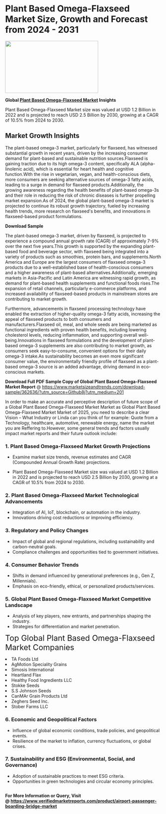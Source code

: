 <H1>Plant Based Omega-Flaxseed Market Size, Growth and Forecast from 2024 - 2031</H1><img class="aligncenter size-medium wp-image-584254" src="https://thirdeyenews.in/wp-content/uploads/2024/09/Global-Market-Research-300x168.jpeg" alt="" width="300" height="168" /><p><strong>Global&nbsp;<a href="https://www.marketsizeandtrends.com/download-sample/362636/?utm_source=Github8j?utm_medium=201">Plant Based Omega-Flaxseed Market</a> Insights</strong></p><p>Plant Based Omega-Flaxseed Market size was valued at USD 1.2 Billion in 2022 and is projected to reach USD 2.5 Billion by 2030, growing at a CAGR of 10.5% from 2024 to 2030.</p><p><h2>Market Growth Insights</h2> <p>The plant-based omega-3 market, particularly for flaxseed, has witnessed substantial growth in recent years, driven by the increasing consumer demand for plant-based and sustainable nutrition sources.Flaxseed is gaining traction due to its high omega-3 content, specifically ALA (alpha-linolenic acid), which is essential for heart health and cognitive function.With the rise in vegetarian, vegan, and health-conscious diets, more consumers are seeking alternative sources of omega-3 fatty acids, leading to a surge in demand for flaxseed products.Additionally, the growing awareness regarding the health benefits of plant-based omega-3s and their role in reducing the risk of chronic diseases is further propelling market expansion.As of 2024, the global plant-based omega-3 market is projected to continue its robust growth trajectory, fueled by increasing health trends, more research on flaxseed's benefits, and innovations in flaxseed-based product formulations.</p> <p><strong>Download Sample</strong></p> <p>The plant-based omega-3 market, driven by flaxseed, is projected to experience a compound annual growth rate (CAGR) of approximately 7-9% over the next five years.This growth is supported by the expanding plant-based food and beverage sector, with flaxseed being integrated into a variety of products such as smoothies, protein bars, and supplements.North America and Europe are the largest consumers of flaxseed omega-3 products due to a well-established base of health-conscious consumers and a higher awareness of plant-based alternatives.Additionally, emerging markets in Asia-Pacific and Latin America are witnessing rapid growth, as demand for plant-based health supplements and functional foods rises.The expansion of retail channels, particularly e-commerce platforms, and increased availability of flaxseed-based products in mainstream stores are contributing to market growth.<p>Furthermore, advancements in flaxseed processing technology have enabled the extraction of higher-quality omega-3 fatty acids, increasing the appeal of flaxseed products to both consumers and manufacturers.Flaxseed oil, meal, and whole seeds are being marketed as functional ingredients with proven health benefits, including lowering cholesterol levels, reducing inflammation, and supporting overall well-being.Innovations in flaxseed formulations and the development of plant-based omega-3 supplements are also contributing to market growth, as consumers seek easy-to-consume, convenient options for their daily omega-3 intake.As sustainability becomes an even more significant consumer value, the environmentally friendly profile of flaxseed as a plant-based omega-3 source is an added advantage, driving demand in eco-conscious markets.</p> <p><span class=""><strong>Download Full PDF Sample Copy of Global Plant Based Omega-Flaxseed Market Report</strong> @ <a href="https://www.marketsizeandtrends.com/download-sample/362636/?utm_source=Github8j?utm_medium=201" target="_blank">https://www.marketsizeandtrends.com/download-sample/362636/?utm_source=Github8j?utm_medium=201</a></span></p><p>In order to make an accurate and perceptive description of future scope of a Global&nbsp;Plant Based Omega-Flaxseed Market Market as Global&nbsp;Plant Based Omega-Flaxseed Market Market of 2025, you need to describe a clear Vision &ndash; What Industry or Linda can you think of for example: Quote from a Technology, healthcare, automotive, renewable energy, name the market you are Reffering to.However, some general trends and factors usually impact market reports and their future outlook include:</p><h3>1.&nbsp;<strong>Plant Based Omega-Flaxseed Market Growth Projections</strong></h3><ul><li>Examine market size trends, revenue estimates and CAGR (Compounded Annual Growth Rate) projections.</li><li><p>Plant Based Omega-Flaxseed Market size was valued at USD 1.2 Billion in 2022 and is projected to reach USD 2.5 Billion by 2030, growing at a CAGR of 10.5% from 2024 to 2030.</p></li></ul><h3>2.&nbsp;<strong>Plant Based Omega-Flaxseed Market Technological Advancements</strong></h3><ul><li>Integration of AI, IoT, blockchain, or automation in the industry.</li><li>Innovations driving cost reductions or improving efficiency.</li></ul><h3>3.&nbsp;<strong>Regulatory and Policy Changes</strong></h3><ul><li>Impact of global and regional regulations, including sustainability and carbon-neutral goals.</li><li>Compliance challenges and opportunities tied to government initiatives.</li></ul><h3>4.&nbsp;<strong>Consumer Behavior Trends</strong></h3><ul><li>Shifts in demand influenced by generational preferences (e.g., Gen Z, Millennials).</li><li>Emphasis on eco-friendly, ethical, or personalized products/services.</li></ul><h3>5.&nbsp;<strong>Global Plant Based Omega-Flaxseed Market Competitive Landscape</strong></h3><ul><li>Analysis of key players, new entrants, and partnerships shaping the industry.</li><li>Strategies for differentiation and market penetration.</li></ul><p data-pm-slice="1 1 []"><span style="color: inherit; font-family: inherit; font-size: 25px;">Top Global Plant Based Omega-Flaxseed Market Companies</span></p><div class="" data-test-id=""><p><li>TA Foods Ltd</li><li> AgMotion Speciality Grains</li><li> Simosis International</li><li> Heartland Flax</li><li> Healthy Food Ingredients LLC</li><li> Stokke Seeds</li><li> S.S Johnson Seeds</li><li> CanMAr Grain Products Ltd</li><li> Zeghers Seed Inc.</li><li> Stober Farms LLC</li></p></div><h3>6.&nbsp;<strong>Economic and Geopolitical Factors</strong></h3><ul><li>Influence of global economic conditions, trade policies, and geopolitical events.</li><li>Resilience of the market to inflation, currency fluctuations, or global crises.</li></ul><h3>7.&nbsp;<strong>Sustainability and ESG (Environmental, Social, and Governance)</strong></h3><ul><li>Adoption of sustainable practices to meet ESG criteria.</li><li>Opportunities in green technologies and circular economy principles.</li></ul><h2><strong style="font-size: 14px;">For More Information or Query, Visit @&nbsp;</strong><a style="background-color: #ffffff; font-size: 14px;" href="https://www.marketsizeandtrends.com/report/plant-based-omega-flaxseed-market/" target="_blank">https://www.verifiedmarketreports.com/product/airport-passenger-boarding-bridge-market</a></h2>